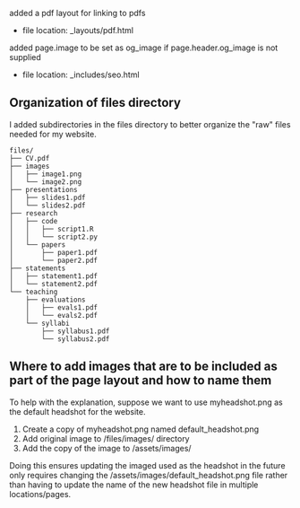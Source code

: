 
added a pdf layout for linking to pdfs
- file location: _layouts/pdf.html

added page.image to be set as og_image if page.header.og_image is not supplied
- file location: _includes/seo.html

## Organization of files directory
I added subdirectories in the files directory to better organize the "raw" files needed for my website.

```
files/
├── CV.pdf
├── images
│   ├── image1.png
│   └── image2.png
├── presentations
│   ├── slides1.pdf
│   └── slides2.pdf
├── research
│   ├── code
│   │   ├── script1.R
│   │   └── script2.py
│   └── papers
│       ├── paper1.pdf
│       └── paper2.pdf
├── statements
│   ├── statement1.pdf
│   └── statement2.pdf
└── teaching
    ├── evaluations
    │   ├── evals1.pdf
    │   └── evals2.pdf
    └── syllabi
        ├── syllabus1.pdf
        └── syllabus2.pdf
```

## Where to add images that are to be included as part of the page layout and how to name them

To help with the explanation, suppose we want to use myheadshot.png as the default headshot for the website. 

1. Create a copy of myheadshot.png named default_headshot.png
2. Add original image to /files/images/ directory
3. Add the copy of the image to /assets/images/

Doing this ensures updating the imaged used as the headshot in the future only requires changing the /assets/images/default_headshot.png file rather than having to update the name of the new headshot file in multiple locations/pages.
